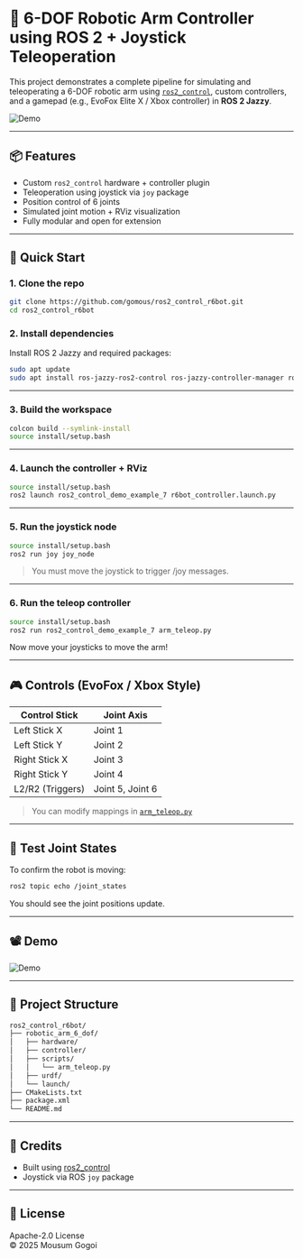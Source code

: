 # 🤖 6-DOF Robotic Arm Controller using ROS 2 + Joystick Teleoperation

This project demonstrates a complete pipeline for simulating and teleoperating a 6-DOF robotic arm using [`ros2_control`](https://control.ros.org/), custom controllers, and a gamepad (e.g., EvoFox Elite X / Xbox controller) in **ROS 2 Jazzy**.

![Demo](Output.gif)

---

## 📦 Features

- Custom `ros2_control` hardware + controller plugin
- Teleoperation using joystick via `joy` package
- Position control of 6 joints
- Simulated joint motion + RViz visualization
- Fully modular and open for extension

---

## 🚀 Quick Start

### 1. Clone the repo

```bash
git clone https://github.com/gomous/ros2_control_r6bot.git
cd ros2_control_r6bot
```

### 2. Install dependencies

Install ROS 2 Jazzy and required packages:

```bash
sudo apt update
sudo apt install ros-jazzy-ros2-control ros-jazzy-controller-manager ros-jazzy-joint-state-broadcaster ros-jazzy-joy
```

---

### 3. Build the workspace

```bash
colcon build --symlink-install
source install/setup.bash
```

---

### 4. Launch the controller + RViz

```bash
source install/setup.bash
ros2 launch ros2_control_demo_example_7 r6bot_controller.launch.py
```

---

### 5. Run the joystick node

```bash
source install/setup.bash
ros2 run joy joy_node
```

> You must move the joystick to trigger /joy messages.

---

### 6. Run the teleop controller

```bash
source install/setup.bash
ros2 run ros2_control_demo_example_7 arm_teleop.py
```

Now move your joysticks to move the arm!

---

## 🎮 Controls (EvoFox / Xbox Style)

| Control Stick     | Joint Axis           |
|------------------|----------------------|
| Left Stick X      | Joint 1              |
| Left Stick Y      | Joint 2              |
| Right Stick X     | Joint 3              |
| Right Stick Y     | Joint 4              |
| L2/R2 (Triggers)  | Joint 5, Joint 6     |

> You can modify mappings in [`arm_teleop.py`](src/ros2_control_demo_example_7/scripts/arm_teleop.py)

---

## 🧪 Test Joint States

To confirm the robot is moving:

```bash
ros2 topic echo /joint_states
```

You should see the joint positions update.

---

## 📽️ Demo

![Demo](output.gif)

<!-- > Place your GIF here: `output.gif`  
> To create a GIF: record screen with `peek` or `OBS`, convert to GIF using ffmpeg or [ezgif](https://ezgif.com/) -->

---

## 📁 Project Structure

```bash
ros2_control_r6bot/
├── robotic_arm_6_dof/
│   ├── hardware/
│   ├── controller/
│   ├── scripts/
│   │   └── arm_teleop.py
│   ├── urdf/
│   └── launch/
├── CMakeLists.txt
├── package.xml
└── README.md
```

---

## 🙌 Credits

- Built using [ros2_control](https://control.ros.org)
- Joystick via ROS `joy` package

---

## 📜 License

Apache-2.0 License  
© 2025 Mousum Gogoi
